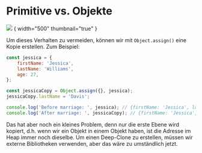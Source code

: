# Primitive vs. Objekte

<show-structure depth="2" />

![](primitives_objects.png) { width="500" thumbnail="true" }

Um dieses Verhalten zu vermeiden, können wir mit `Object.assign()` eine Kopie erstellen. Zum Beispiel:

````Javascript
const jessica = {
	firstName: 'Jessica',
	lastName: 'Williams',
	age: 27,
};

const jessicaCopy = Object.assign({}, jessica);
jessicaCopy.lastName = 'Davis';

console.log('Before marriage: ', jessica); // {firstName: 'Jessica', lastName: 'Williams', age: 27}
console.log('After marriage: ', jessicaCopy); // {firstName: 'Jessica', lastName: 'Davis', age: 27}
````

Das hat aber noch ein kleines Problem, denn nur die erste Ebene wird kopiert, d.h. wenn wir ein Objekt in einem Objekt haben, ist die Adresse im Heap
immer noch dieselbe. Um einen Deep-Clone zu erstellen, müssen wir externe Bibliotheken verwenden, aber das wäre zu umständlich jetzt.